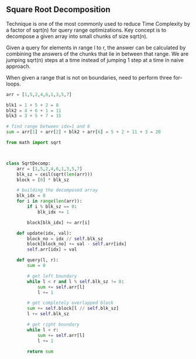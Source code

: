 ## Square Root Decomposition

Technique is one of the most commonly used to reduce Time Complexity by a factor of sqrt(n) for query range optimizations. Key concept is to decompose a given array into small chunks of size sqrt(n).

Given a query for elements in range l to r, the answer can be calculated by combining the answers of the chunks that lie in between that range. We are jumping sqrt(n) steps at a time instead of jumping 1 step at a time in naive approach.

When given a range that is not on boundaries, need to perform three for-loops.

```py
arr = [1,5,2,4,6,1,3,5,7]

blk1 = 1 + 5 + 2 = 8
blk2 = 4 + 6 + 1 = 11
blk3 = 3 + 5 + 7 = 15

# find range between idx=1 and 6
sum = arr[1] + arr[2] + blk2 + arr[6] = 5 + 2 + 11 + 3 = 20
```

```py
from math import sqrt



class SqrtDecomp:
    arr = [1,5,2,4,6,1,3,5,7]
    blk_sz = ceil(sqrt(len(arr)))
    block = [0] * blk_sz

    # building the decomposed array
    blk_idx = 0
    for i in range(len(arr)):
        if i % blk_sz == 0:
            blk_idx += 1

        block[blk_idx] += arr[i]

    def update(idx, val):
        block_no = idx // self.blk_sz
        block[block_no] += val - self.arr[idx]
        self.arr[idx] = val

    def query(l, r):
        sum = 0

        # get left boundary
        while l < r and l % self.blk_sz != 0:
            sum += self.arr[l]
            l += 1

        # get completely overlapped block
        sum += self.block[l // self.blk_sz]
        l += self.blk_sz

        # get right boundary
        while l < r:
            sum += self.arr[l]
            l += 1

        return sum
```
